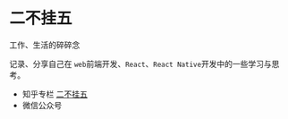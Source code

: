 # 二不挂五

工作、生活的碎碎念

记录、分享自己在 `web`前端开发、`React`、`React Native`开发中的一些学习与思考。

* 知乎专栏 [二不挂五](https://zhuanlan.zhihu.com/c_1072126074707767296)
* 微信公众号
